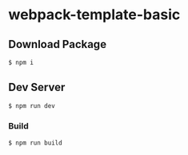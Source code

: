 # webpack-template-basic

## Download Package

```bash 
$ npm i
```

## Dev Server

```bash
$ npm run dev
```

### Build

```bash
$ npm run build
```  
